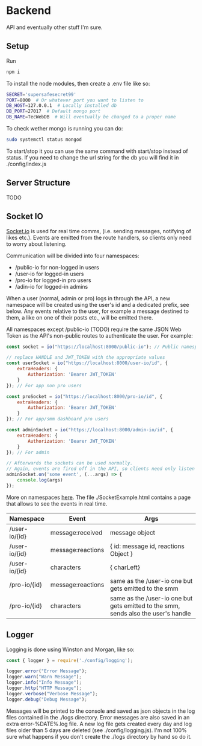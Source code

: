 # Backend

API and eventually other stuff I'm sure.

## Setup

Run

```bash
npm i 
```

To install the node modules, then create a .env file like so:

```bash
SECRET='supersafesecret99'
PORT=8000  # Or whatever port you want to listen to
DB_HOST=127.0.0.1  # Locally installed db
DB_PORT=27017  # Default mongo port
DB_NAME=TecWebDB  # Will eventually be changed to a proper name
```

To check wether mongo is running you can do:

```bash
sudo systemctl status mongod
```

To start/stop it you can use the same command with start/stop instead of status.
If you need to change the url string for the db you will find it in ./config/index.js

## Server Structure

TODO

## Socket IO

[Socket.io](https://socket.io) is used for real time comms, (i.e. sending messages, notifying of likes etc.). Events are emitted from the route handlers, so clients only need to worry about listening.

Communication will be divided into four namespaces:
* /public-io for non-logged in users
* /user-io for logged-in users
* /pro-io for logged-in pro users
* /adin-io for logged-in admins

When a user (normal, admin or pro) logs in through the API, a new namespace will be created using the user's id and a dedicated prefix, see below. Any events relative to the user, for example a message destined to them, a like on one of their posts etc., will be emitted there.

All namespaces except /public-io (TODO) require the same JSON Web Token as the API's non-public routes to authenticate the user. For example:

```js
const socket = io("https://localhost:8000/public-io"); // Public namespace

// replace HANDLE and JWT_TOKEN with the appropriate values
const userSocket = io("https://localhost:8000/user-io/id", {
    extraHeaders: {
        Authorization: 'Bearer JWT_TOKEN'
    }
}); // For app non pro users

const proSocket = io("https://localhost:8000/pro-io/id", {
    extraHeaders: {
        Authorization: 'Bearer JWT_TOKEN'
    }
}); // For app/smm dashboard pro users

const adminSocket = io("https://localhost:8000/admin-io/id", {
    extraHeaders: {
        Authorization: 'Bearer JWT_TOKEN'
    }
}); // For admin

// Afterwards the sockets can be used normally.
// Again, events are fired off in the API, so clients need only listen to them (AKA only use .on and not .emit)
adminSocket.on('some event', (...args) => {
    console.log(args)
});
```

More on namespaces [here](https://socket.io/docs/v4/namespaces/). The file ./SocketExample.html contains a page that allows to see the events in real time.

| Namespace | Event | Args |
|-------|-------|-------|
| /user-io/{id} | message:received | message object |
| /user-io/{id} | message:reactions | { id: message id, reactions Object } |
| /user-io/{id} | characters | { charLeft} |
| /pro-io/{id} | message:reactions | same as the /user-io one but gets emitted to the smm |
| /pro-io/{id} | characters | same as the /user-io one but gets emitted to the smm, sends also the user's handle |

## Logger

Logging is done using Winston and Morgan, like so:

```js
const { logger } = require('./config/logging');

logger.error("Error Message");
logger.warn("Warn Message");
logger.info("Info Message");
logger.http("HTTP Message");
logger.verbose("Verbose Message");
logger.debug("Debug Message");
```

Messages will be printed to the console and saved as json objects in the log files contained in the ./logs directory. Error messages are also saved in an extra error-%DATE%.log file. A new log file gets created every day and log files older than 5 days are deleted (see ./config/logging.js). I'm not 100% sure what happens if you don't create the ./logs directory by hand so do it.